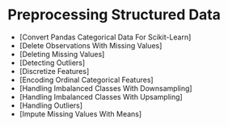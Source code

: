 # Preprocessing Structured Data
* [Convert Pandas Categorical Data For Scikit-Learn]
* [Delete Observations With Missing Values]
* [Deleting Missing Values]
* [Detecting Outliers]
* [Discretize Features]
* [Encoding Ordinal Categorical Features]
* [Handling Imbalanced Classes With Downsampling]
* [Handling Imbalanced Classes With Upsampling]
* [Handling Outliers]
* [Impute Missing Values With Means]
